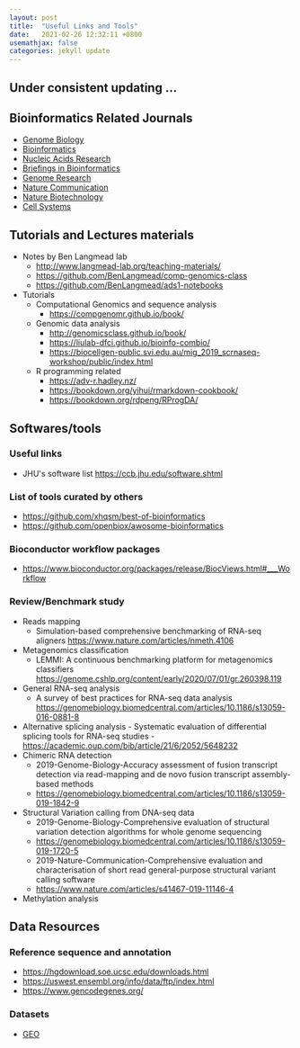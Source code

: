 ```yaml
---
layout: post
title:  "Useful Links and Tools"
date:   2021-02-26 12:32:11 +0800
usemathjax: false
categories: jekyll update
---
```


## Under consistent updating ...

## Bioinformatics Related Journals
- [Genome Biology](https://genomebiology.biomedcentral.com/articles)
- [Bioinformatics](https://academic.oup.com/bioinformatics)
- [Nucleic Acids Research](https://academic.oup.com/nar)
- [Briefings in Bioinformatics](https://academic.oup.com/bib)
- [Genome Research](https://genome.cshlp.org/content/current)
- [Nature Communication](https://www.nature.com/subjects/biological-sciences/ncomms)
- [Nature Biotechnology](https://www.nature.com/nbt/)
- [Cell Systems](https://www.cell.com/cell-systems/home)


## Tutorials and Lectures materials
- Notes by Ben Langmead lab
  - <http://www.langmead-lab.org/teaching-materials/>
  - <https://github.com/BenLangmead/comp-genomics-class>
  - <https://github.com/BenLangmead/ads1-notebooks>
- Tutorials
  - Computational Genomics and sequence analysis
    - <https://compgenomr.github.io/book/>
  - Genomic data analysis
    - <http://genomicsclass.github.io/book/>
    - <https://liulab-dfci.github.io/bioinfo-combio/>
    - <https://biocellgen-public.svi.edu.au/mig_2019_scrnaseq-workshop/public/index.html>
  - R programming related
    - <https://adv-r.hadley.nz/>
    - <https://bookdown.org/yihui/rmarkdown-cookbook/>
    - <https://bookdown.org/rdpeng/RProgDA/>

## Softwares/tools

### Useful links
  - JHU's software list <https://ccb.jhu.edu/software.shtml>

### List of tools curated by others

- <https://github.com/xhqsm/best-of-bioinformatics>
- <https://github.com/openbiox/awosome-bioinformatics>

### Bioconductor workflow packages

- <https://www.bioconductor.org/packages/release/BiocViews.html#___Workflow>

### Review/Benchmark study
  - Reads mapping
    - Simulation-based comprehensive benchmarking of RNA-seq aligners <https://www.nature.com/articles/nmeth.4106>
  - Metagenomics classification
    - LEMMI: A continuous benchmarking platform for metagenomics classifiers <https://genome.cshlp.org/content/early/2020/07/01/gr.260398.119>
  - General RNA-seq analysis
    - A survey of best practices for RNA-seq data analysis <https://genomebiology.biomedcentral.com/articles/10.1186/s13059-016-0881-8>
  - Alternative splicing analysis
        - Systematic evaluation of differential splicing tools for RNA-seq studies
        - https://academic.oup.com/bib/article/21/6/2052/5648232
  - Chimeric RNA detection
      - 2019-Genome-Biology-Accuracy assessment of fusion transcript detection via read-mapping and de novo fusion transcript assembly-based methods
      - <https://genomebiology.biomedcentral.com/articles/10.1186/s13059-019-1842-9>
  - Structural Variation calling from DNA-seq data
      - 2019-Genome-Biology-Comprehensive evaluation of structural variation detection algorithms for whole genome sequencing
      - <https://genomebiology.biomedcentral.com/articles/10.1186/s13059-019-1720-5>
      - 2019-Nature-Communication-Comprehensive evaluation and characterisation of short read general-purpose structural variant calling software
      - <https://www.nature.com/articles/s41467-019-11146-4>
  - Methylation analysis



## Data Resources

### Reference sequence and annotation
  - <https://hgdownload.soe.ucsc.edu/downloads.html>
  - <https://uswest.ensembl.org/info/data/ftp/index.html>
  - <https://www.gencodegenes.org/>

### Datasets
  - [GEO](https://www.ncbi.nlm.nih.gov/geo/)
